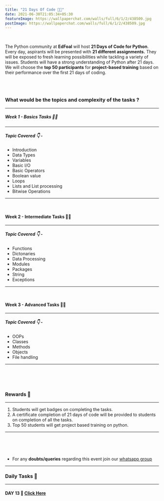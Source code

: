 ```yaml
---
title: "21 Days Of Code 👨‍💻"
date: 2021-06-30T21:05:34+05:30
featureImage: https://wallpaperchat.com/walls/full/6/1/2/438509.jpg
postImage: https://wallpaperchat.com/walls/full/6/1/2/438509.jpg
---
```


<br>

The Python community at **EdFoal** will host **21 Days of Code for Python**.
Every day, aspirants will be presented with **21 different assignments.**
They will be exposed to fresh learning possibilities while tackling a variety of issues.
Students will have a strong understanding of Python after 21 days.
We will choose the **top 50 participants** for **project-based training** based on their performance over the first 21 days of coding.

<br>
<br>

### What would be the topics and complexity of the tasks ?
***
##### Week 1 - Basics Tasks 👨‍💼
***
##### Topic Covered 👇 -
+ Introduction
+ Data Types
+ Variables
+ Basic I/O
+ Basic Operators
+ Boolean value 
+ Loops
+ Lists and List processing
+ Bitwise Operations
***
<br>

#### Week 2 - Intermediate Tasks 👨‍💻
***
##### Topic Covered 👇 - 
+ Functions
+ Dictonaries
+ Data Processing
+ Modules
+ Packages
+ String
+ Exceptions
***
<br>

#### Week 3 - Advanced Tasks 👨‍🎨
***
##### Topic Covered 👇 - 
+ OOPs
+ Classes
+ Methods
+ Objects
+ File handling 
***
<br>
<br>
<br>

### Rewards 🥇
***
1. Students will get badges on completing the tasks.
2. A certificate completion of 21 days  of code will be provided to students on completion of all the tasks.
3. Top 50 students will get project based training on python.
***
<br>
<br>
<br>

<!-- ### How to apply 
***
Click on the link below to apply after you can able to join our [whatsapp group](https://chat.whatsapp.com/JbiaISYVomr7lMsb2gPBWc)

[Apply Here For Program ⬇](https://forms.gle/KiNoUxX4GXMkua9YA)  -->


- For any **doubts/queries** regarding this event join our [whatsapp group](https://chat.whatsapp.com/JbiaISYVomr7lMsb2gPBWc)
***
### Daily Tasks 📝 
***

#### DAY 13 🚀 [Click Here](https://www.hackerearth.com/challenges/college/edfoal-21-days-of-code-day-13/)

